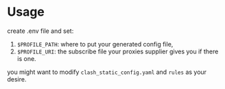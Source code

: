 # Usage

create .env file and set:

1. `$PROFILE_PATH`: where to put your generated config file,
2. `$PROFILE_URI`: the subscribe file your proxies supplier gives you if there is one.

you might want to modify `clash_static_config.yaml` and `rules` as your desire.